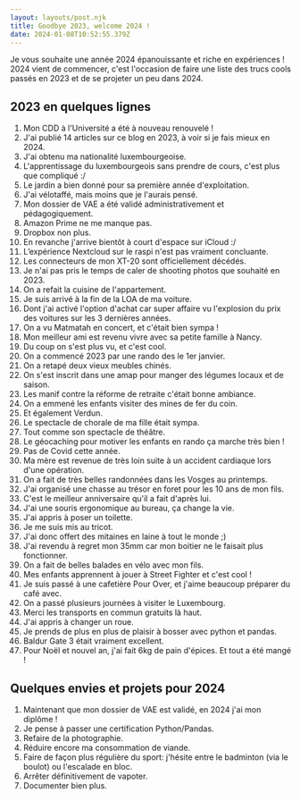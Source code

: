 ```yaml
---
layout: layouts/post.njk
title: Goodbye 2023, welcome 2024 !
date: 2024-01-08T10:52:55.379Z
---
```

Je vous souhaite une année 2024 épanouissante et riche en expériences !
2024 vient de commencer, c'est l'occasion de faire une liste des trucs cools passés en 2023 et de se projeter un peu dans 2024.

## 2023 en quelques lignes

1. Mon CDD à l'Université a été à nouveau renouvelé !
2. J'ai publié 14 articles sur ce blog en 2023, à voir si je fais mieux en 2024.
3. J'ai obtenu ma nationalité luxembourgeoise.
4. L'apprentissage du luxembourgeois sans prendre de cours, c'est plus que compliqué :/
5. Le jardin a bien donné pour sa première année d'exploitation.
6. J'ai vélotaffé, mais moins que je l'aurais pensé.
7. Mon dossier de VAE a été validé administrativement et pédagogiquement.
8. Amazon Prime ne me manque pas.
9. Dropbox non plus.
10. En revanche j'arrive bientôt à court d'espace sur iCloud :/
11. L’expérience Nextcloud sur le raspi n'est pas vraiment concluante.
12. Les connecteurs de mon XT-20 sont officiellement décédés.
13. Je n'ai pas pris le temps de caler de shooting photos que souhaité en 2023.
14. On a refait la cuisine de l'appartement.
15. Je suis arrivé à la fin de la LOA de ma voiture.
16. Dont j'ai activé l'option d'achat car super affaire vu l'explosion du prix des voitures sur les 3 dernières années.
17. On a vu Matmatah en concert, et c'était bien sympa !
18. Mon meilleur ami est revenu vivre avec sa petite famille à Nancy.
19. Du coup on s'est plus vu, et c'est cool.
20. On a commencé 2023 par une rando des le 1er janvier.
21. On a retapé deux vieux meubles chinés.
22. On s'est inscrit dans une amap pour manger des légumes locaux et de saison.
23. Les manif contre la réforme de retraite c'était bonne ambiance.
24. On a emmené les enfants visiter des mines de fer du coin.
25. Et également Verdun.
26. Le spectacle de chorale de ma fille était sympa.
27. Tout comme son spectacle de théâtre.
28. Le géocaching pour motiver les enfants en rando ça marche très bien !
29. Pas de Covid cette année.
30. Ma mère est revenue de très loin suite à un accident cardiaque lors d'une opération.
31. On a fait de très belles randonnées dans les Vosges au printemps.
32. J'ai organisé une chasse au trésor en foret pour les 10 ans de mon fils.
33. C'est le meilleur anniversaire qu'il a fait d'après lui.
34. J'ai une souris ergonomique au bureau, ça change la vie.
35. J'ai appris à poser un toilette.
36. Je me suis mis au tricot.
37. J'ai donc offert des mitaines en laine à tout le monde ;)
38. J'ai revendu à regret mon 35mm car mon boitier ne le faisait plus fonctionner.
39. On a fait de belles balades en vélo avec mon fils.
40. Mes enfants apprennent à jouer à Street Fighter et c'est cool !
41. Je suis passé à une cafetière Pour Over, et j'aime beaucoup préparer du café avec.
42. On a passé plusieurs journées à visiter le Luxembourg.
43. Merci les transports en commun gratuits là haut.
44. J'ai appris à changer un roue.
45. Je prends de plus en plus de plaisir à bosser avec python et pandas.
46. Baldur Gate 3 était vraiment excellent.
47. Pour Noël et nouvel an, j'ai fait 6kg de pain d'épices. Et tout a été mangé !

## Quelques envies et projets pour 2024

1. Maintenant que mon dossier de VAE est validé, en 2024 j'ai mon diplôme !
2. Je pense à passer une certification Python/Pandas.
3. Refaire de la photographie.
4. Réduire encore ma consommation de viande.
5. Faire de façon plus régulière du sport: j'hésite entre le badminton (via le boulot) ou l'escalade en bloc.
6. Arrêter définitivement de vapoter.
7. Documenter bien plus.
